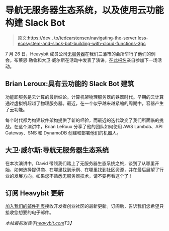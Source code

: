 # 导航无服务器生态系统，以及使用云功能构建 Slack Bot

> 原文:[https://dev . to/tedcarstensen/navigating-the-server less-ecosystem-and-slack-bot-building-with-cloud-functions-3gc](https://dev.to/tedcarstensen/navigating-the-serverless-ecosystem-and-slack-bot-building-with-cloud-functions-3gc)

7 月 26 日，Heavybit 成员公司[无服务器](https://serverless.com/)在我们三藩市的会所举行了他们的例会。布莱恩·勒鲁和大卫·威尔斯在活动中发表了演讲。[在此报名](https://www.meetup.com/Serverless/)亲自参加下一场活动。

## Brian Leroux:具有云功能的 Slack Bot 建筑

功能即服务是云计算的最新结论。计算机架物理服务器的铁器时代。早期的云计算通过虚拟机超越了物理服务器。最近，在一个似乎越来越紧缩的周期中，容器产生了云功能。

每个时代都为构建软件架构提供了新的经验，而最近的迭代改变了我们所面临的挑战。在这个演讲中，Brian LeRoux 分享了他的团队如何使用 AWS Lambda、API Gateway、SNS 和 DynamoDB 创建和部署他们的机器人。

## 大卫·威尔斯:导航无服务器生态系统

在本次演讲中，David 带领我们踏上了无服务器生态系统之旅，谈到了从哪里开始、如何选择提供商、在哪里找到示例、在哪里找到社区资源，并在最后展望了行业的发展方向。如果您不熟悉无服务器技术，请不要再看这个了！

## 订阅 Heavybit 更新

[加入我们的邮件列表](https://heavybit.typeform.com/to/o2fjMn)接收开发者创业社区的最新更新。订阅后，告诉我们您希望只接收您想要的电子邮件。

*本帖最初发表于[heavybit.com](https://www.heavybit.com/library/blog/navigating-the-serverless-ecosystem-and-slack-bot-building-with-cloud-functions/)T3】*